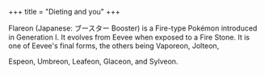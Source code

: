 +++
title = "Dieting and you"
+++

Flareon (Japanese: ブースター Booster) is a Fire-type Pokémon introduced in Generation I.
It evolves from Eevee when exposed to a Fire Stone. It is one of Eevee's final forms, the others being Vaporeon, Jolteon,
<!--more-->
Espeon, Umbreon, Leafeon, Glaceon, and Sylveon.
